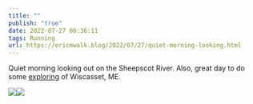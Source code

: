 ```yaml
---
title: ""
publish: "true"
date: 2022-07-27 06:36:11
tags: Running
url: https://ericmwalk.blog/2022/07/27/quiet-morning-looking.html
---
```


Quiet morning looking out on the Sheepscot River. Also, great day to do some [exploring](http://www.strava.com/activities/7536678905) of Wiscasset, ME.


![](https://ericmwalk.blog/uploads/2022/e7f4cc14d3.jpg)![](https://ericmwalk.blog/uploads/2022/aad26a520d.jpg)